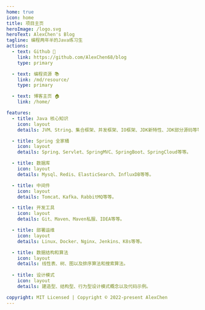 ```yaml
---
home: true
icon: home
title: 项目主页
heroImage: /logo.svg
heroText: AlexChen's Blog
tagline: 编程两年半的Java练习生
actions:
  - text: Github 🚀
    link: https://github.com/AlexChen68/blog
    type: primary

  - text: 编程资源 📚
    link: /md/resource/
    type: primary

  - text: 博客主页 🏠
    link: /home/

features:
  - title: Java 核心知识
    icon: layout
    details: JVM、String、集合框架、并发框架、IO框架、JDK新特性、JDK部分源码等等。

  - title: Spring 全家桶
    icon: layout
    details: Spring、Servlet、SpringMVC、SpringBoot、SpringCloud等等。

  - title: 数据库
    icon: layout
    details: Mysql、Redis、ElasticSearch、InfluxDB等等。

  - title: 中间件
    icon: layout
    details: Tomcat、Kafka、RabbitMQ等等。

  - title: 开发工具
    icon: layout
    details: Git、Maven、Maven私服、IDEA等等。

  - title: 部署运维
    icon: layout
    details: Linux、Docker、Nginx、Jenkins、K8s等等。

  - title: 数据结构和算法
    icon: layout
    details: 线性表、树、图以及排序算法和搜索算法。
  
  - title: 设计模式
    icon: layout
    details: 建造型、结构型、行为型设计模式概念以及代码示例。

copyright: MIT Licensed | Copyright © 2022-present AlexChen
---
```


